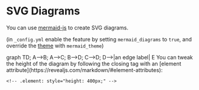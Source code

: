 # SVG Diagrams

You can use [mermaid-js](https://mermaid-js.github.io/mermaid/) to create SVG diagrams.

(in `_config.yml` enable the feature by setting `mermaid_diagrams` to `true`, and override the [theme](https://mermaid-js.github.io/mermaid/#/theming?id=deployable-themes) with `mermaid_theme`)

<!-- .element: style="font-size: 50%;" -->

<mermaid>
graph TD;
    A-->B;
    A-->C;
    B-->D;
    C-->D;
    D-->|an edge label| E
</mermaid>
<!-- .element: style="height: 300px;" -->

<!-- .element: style="font-size: 50%;" -->You can tweak the height of the diagram by following the closing tag with an [element attribute](https://revealjs.com/markdown/#element-attributes):  
`<!-- .element: style="height: 400px;" -->`
